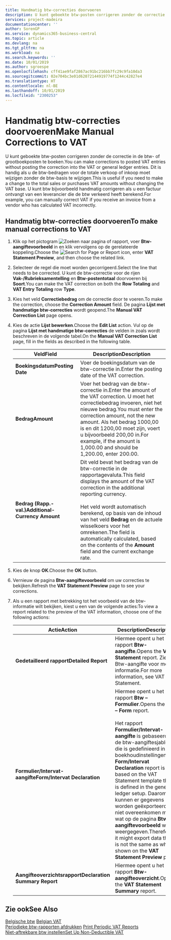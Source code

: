 ```yaml
---
title: Handmatig btw-correcties doorvoeren
description: U kunt geboekte btw-posten corrigeren zonder de correctie in de btw- of grootboekposten te boeken. Dit is handig als u de btw-bedragen voor de totale verkoop of inkoop moet wijzigen zonder de btw-basis te wijzigen. U kunt btw bijvoorbeeld handmatig corrigeren als u een factuur ontvangt van een leverancier die de btw verkeerd heeft berekend.
services: project-madeira
documentationcenter: ''
author: SorenGP
ms.service: dynamics365-business-central
ms.topic: article
ms.devlang: na
ms.tgt_pltfrm: na
ms.workload: na
ms.search.keywords: ''
ms.date: 10/01/2019
ms.author: sgroespe
ms.openlocfilehash: cff41ae9faf2867ac91bc216bb7fc29c9fa10da3
ms.sourcegitcommit: 02e704bc3e01d62072144919774f1244c42827e4
ms.translationtype: HT
ms.contentlocale: nl-BE
ms.lasthandoff: 10/01/2019
ms.locfileid: "2300253"
---
```

# <a name="make-manual-corrections-to-vat"></a><span data-ttu-id="a9c16-105">Handmatig btw-correcties doorvoeren</span><span class="sxs-lookup"><span data-stu-id="a9c16-105">Make Manual Corrections to VAT</span></span>
<span data-ttu-id="a9c16-106">U kunt geboekte btw-posten corrigeren zonder de correctie in de btw- of grootboekposten te boeken.</span><span class="sxs-lookup"><span data-stu-id="a9c16-106">You can make corrections to posted VAT entries without posting the correction into the VAT or general ledger entries.</span></span> <span data-ttu-id="a9c16-107">Dit is handig als u de btw-bedragen voor de totale verkoop of inkoop moet wijzigen zonder de btw-basis te wijzigen.</span><span class="sxs-lookup"><span data-stu-id="a9c16-107">This is useful if you need to make a change to the total sales or purchases VAT amounts without changing the VAT base.</span></span> <span data-ttu-id="a9c16-108">U kunt btw bijvoorbeeld handmatig corrigeren als u een factuur ontvangt van een leverancier die de btw verkeerd heeft berekend.</span><span class="sxs-lookup"><span data-stu-id="a9c16-108">For example, you can manually correct VAT if you receive an invoice from a vendor who has calculated VAT incorrectly.</span></span>  

## <a name="to-make-manual-corrections-to-vat"></a><span data-ttu-id="a9c16-109">Handmatig btw-correcties doorvoeren</span><span class="sxs-lookup"><span data-stu-id="a9c16-109">To make manual corrections to VAT</span></span>  

1.  <span data-ttu-id="a9c16-110">Klik op het pictogram ![Zoeken naar pagina of rapport](../../media/ui-search/search_small.png "Pictogram Zoeken naar pagina of rapport"), voer **Btw-aangiftevoorbeeld** in en klik vervolgens op de gerelateerde koppeling.</span><span class="sxs-lookup"><span data-stu-id="a9c16-110">Choose the ![Search for Page or Report](../../media/ui-search/search_small.png "Search for Page or Report icon") icon, enter **VAT Statement Preview**, and then choose the related link.</span></span>  
2.  <span data-ttu-id="a9c16-111">Selecteer de regel die moet worden gecorrigeerd.</span><span class="sxs-lookup"><span data-stu-id="a9c16-111">Select the line that needs to be corrected.</span></span> <span data-ttu-id="a9c16-112">U kunt de btw-correctie voor de rijen **Vak-/Rubrieksamentelling** en **Btw-postentotaal** doorvoeren bij **Soort**.</span><span class="sxs-lookup"><span data-stu-id="a9c16-112">You can make the VAT correction on both the **Row Totaling** and **VAT Entry Totaling** row **Type**.</span></span>  
3.  <span data-ttu-id="a9c16-113">Kies het veld **Correctiebedrag** om de correctie door te voeren.</span><span class="sxs-lookup"><span data-stu-id="a9c16-113">To make the correction, choose the **Correction Amount** field.</span></span> <span data-ttu-id="a9c16-114">De pagina **Lijst met handmatige btw-correcties** wordt geopend.</span><span class="sxs-lookup"><span data-stu-id="a9c16-114">The **Manual VAT Correction List** page opens.</span></span>  
4.  <span data-ttu-id="a9c16-115">Kies de actie **Lijst bewerken**.</span><span class="sxs-lookup"><span data-stu-id="a9c16-115">Choose the **Edit List** action.</span></span> <span data-ttu-id="a9c16-116">Vul op de pagina **Lijst met handmatige btw-correcties** de velden in zoals wordt beschreven in de volgende tabel.</span><span class="sxs-lookup"><span data-stu-id="a9c16-116">On the **Manual VAT Correction List** page, fill in the fields as described in the following table.</span></span>  

    |<span data-ttu-id="a9c16-117">Veld</span><span class="sxs-lookup"><span data-stu-id="a9c16-117">Field</span></span>|<span data-ttu-id="a9c16-118">Description</span><span class="sxs-lookup"><span data-stu-id="a9c16-118">Description</span></span>|  
    |---------------------------------|---------------------------------------|  
    |<span data-ttu-id="a9c16-119">**Boekingsdatum**</span><span class="sxs-lookup"><span data-stu-id="a9c16-119">**Posting Date**</span></span>|<span data-ttu-id="a9c16-120">Voer de boekingsdatum van de btw-correctie in.</span><span class="sxs-lookup"><span data-stu-id="a9c16-120">Enter the posting date of the VAT correction.</span></span>|  
    |<span data-ttu-id="a9c16-121">**Bedrag**</span><span class="sxs-lookup"><span data-stu-id="a9c16-121">**Amount**</span></span>|<span data-ttu-id="a9c16-122">Voer het bedrag van de btw-correctie in.</span><span class="sxs-lookup"><span data-stu-id="a9c16-122">Enter the amount of the VAT correction.</span></span> <span data-ttu-id="a9c16-123">U moet het correctiebedrag invoeren, niet het nieuwe bedrag.</span><span class="sxs-lookup"><span data-stu-id="a9c16-123">You must enter the correction amount, not the new amount.</span></span> <span data-ttu-id="a9c16-124">Als het bedrag 1000,00 is en dit 1200,00 moet zijn, voert u bijvoorbeeld 200,00 in.</span><span class="sxs-lookup"><span data-stu-id="a9c16-124">For example, if the amount is 1,000.00 and should be 1,200.00, enter 200.00.</span></span>|  
    |<span data-ttu-id="a9c16-125">**Bedrag (Rapp.-val.)**</span><span class="sxs-lookup"><span data-stu-id="a9c16-125">**Additional-Currency Amount**</span></span>|<span data-ttu-id="a9c16-126">Dit veld bevat het bedrag van de btw-correctie in de rapportagevaluta.</span><span class="sxs-lookup"><span data-stu-id="a9c16-126">This field displays the amount of the VAT correction in the additional reporting currency.</span></span><br /><br /> <span data-ttu-id="a9c16-127">Het veld wordt automatisch berekend, op basis van de inhoud van het veld **Bedrag** en de actuele wisselkoers voor het omrekenen.</span><span class="sxs-lookup"><span data-stu-id="a9c16-127">The field is automatically calculated, based on the contents of the **Amount** field and the current exchange rate.</span></span>|  

5.  <span data-ttu-id="a9c16-128">Kies de knop **OK**.</span><span class="sxs-lookup"><span data-stu-id="a9c16-128">Choose the **OK** button.</span></span>  
6.  <span data-ttu-id="a9c16-129">Vernieuw de pagina **Btw-aangiftevoorbeeld** om uw correcties te bekijken.</span><span class="sxs-lookup"><span data-stu-id="a9c16-129">Refresh the **VAT Statement Preview** page to see your corrections.</span></span>  
7.  <span data-ttu-id="a9c16-130">Als u een rapport met betrekking tot het voorbeeld van de btw-informatie wilt bekijken, kiest u een van de volgende acties:</span><span class="sxs-lookup"><span data-stu-id="a9c16-130">To view a report related to the preview of the VAT information, choose one of the following actions:</span></span>  

    |<span data-ttu-id="a9c16-131">Actie</span><span class="sxs-lookup"><span data-stu-id="a9c16-131">Action</span></span>|<span data-ttu-id="a9c16-132">Description</span><span class="sxs-lookup"><span data-stu-id="a9c16-132">Description</span></span>|  
    |------------|---------------------------------------|  
    |<span data-ttu-id="a9c16-133">**Gedetailleerd rapport**</span><span class="sxs-lookup"><span data-stu-id="a9c16-133">**Detailed Report**</span></span>|<span data-ttu-id="a9c16-134">Hiermee opent u het rapport **Btw-aangifte**.</span><span class="sxs-lookup"><span data-stu-id="a9c16-134">Opens the **VAT Statement** report.</span></span> <span data-ttu-id="a9c16-135">Zie Btw-aangifte voor meer informatie.</span><span class="sxs-lookup"><span data-stu-id="a9c16-135">For more information, see VAT Statement.</span></span>|  
    |<span data-ttu-id="a9c16-136">**Formulier/Intervat-aangifte**</span><span class="sxs-lookup"><span data-stu-id="a9c16-136">**Form/Intervat Declaration**</span></span>|<span data-ttu-id="a9c16-137">Hiermee opent u het rapport **Btw – Formulier**.</span><span class="sxs-lookup"><span data-stu-id="a9c16-137">Opens the **VAT – Form** report.</span></span><br /><br /> <span data-ttu-id="a9c16-138">Het rapport **Formulier/Intervat-aangifte** is gebaseerd op de btw-aangiftesjabloon die is gedefinieerd in de boekhoudinstellingen.</span><span class="sxs-lookup"><span data-stu-id="a9c16-138">The **Form/Intervat Declaration** report is based on the VAT Statement template that is defined in the general ledger setup.</span></span> <span data-ttu-id="a9c16-139">Daarom kunnen er gegevens worden geëxporteerd die niet overeenkomen met wat op de pagina **Btw-aangiftevoorbeeld** wordt weergegeven.</span><span class="sxs-lookup"><span data-stu-id="a9c16-139">Therefore, it might export data that is not the same as what is shown on the **VAT Statement Preview** page.</span></span>|  
    |<span data-ttu-id="a9c16-140">**Aangifteoverzichtsrapport**</span><span class="sxs-lookup"><span data-stu-id="a9c16-140">**Declaration Summary Report**</span></span>|<span data-ttu-id="a9c16-141">Hiermee opent u het rapport **Btw-aangifteoverzicht**.</span><span class="sxs-lookup"><span data-stu-id="a9c16-141">Opens the **VAT Statement Summary** report.</span></span>|  

## <a name="see-also"></a><span data-ttu-id="a9c16-142">Zie ook</span><span class="sxs-lookup"><span data-stu-id="a9c16-142">See Also</span></span>  
 <span data-ttu-id="a9c16-143">[Belgische btw](belgian-vat.md) </span><span class="sxs-lookup"><span data-stu-id="a9c16-143">[Belgian VAT](belgian-vat.md) </span></span>  
 <span data-ttu-id="a9c16-144">[Periodieke btw-rapporten afdrukken](how-to-print-periodic-vat-reports.md) </span><span class="sxs-lookup"><span data-stu-id="a9c16-144">[Print Periodic VAT Reports](how-to-print-periodic-vat-reports.md) </span></span>  
 [<span data-ttu-id="a9c16-145">Niet-aftrekbare btw instellen</span><span class="sxs-lookup"><span data-stu-id="a9c16-145">Set Up Non-Deductible VAT</span></span>](how-to-set-up-non-deductible-vat.md)
